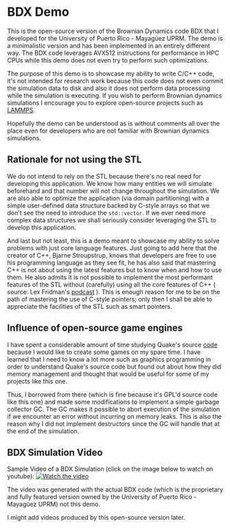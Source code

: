 # BDX Demo
This is the open-source version of the Brownian Dynamics code BDX that I developed for the
University of Puerto Rico - Mayagüez UPRM. The demo is a minimalistic version and has
been implemented in an entirely different way. The BDX code leverages AVX512 instructions
for performance in HPC CPUs while this demo does not even try to perform such
optimizations.

The purpose of this demo is to showcase my ability to write C/C++ code, it's not
intended for research work because this code does not even commit the simulation data to
disk and also it does not perform data processing while the simulation is executing.
If you wish to perform Brownian dynamics simulations I encourage you to explore
open-source projects such as [LAMMPS](https://github.com/lammps/lammps).

Hopefully the demo can be understood as is without comments all over the place even for
developers who are not familiar with Brownian dynamics simulations.

## Rationale for not using the STL

We do not intend to rely on the STL because there's no real need for developing this
application.
We know how many entities we will simulate beforehand and that number will not change
throughout the simulation. We are also able to optimize the application (via domain
partitioning) with a simple user-defined data structure backed by C-style arrays
so that we don't see the need to introduce the `std::vector`. If we ever need more complex
data structures we shall seriously consider leveraging the STL to develop this
application.

And last but not least, this is a demo meant to showcase my ability
to solve problems with just core language features. Just going to add here that the
creator of C++, Bjarne Stroupstrup, knows that developers are free to use his programming
language as they see fit, he has also said that mastering C++ is not about using the
latest features but to know when and how to use them. He also admits it is not possible to
implement the most performant features of the STL without (carefully) using all the core
features of C++ (
source: Lex Fridman's [podcast](https://www.youtube.com/watch?v=uTxRF5ag27A)
). This is enough reason for me to be on the path of mastering the use of C-style
pointers; only then I shall be able to appreciate the facilities of the STL such as
smart pointers.

## Influence of open-source game engines

I have spent a considerable amount of time studying Quake's source
[code](https://github.com/id-Software/Quake-2) because I would
like to create some games on my spare time. I have learned that I need to know a lot
more such as graphics programming in order to understand Quake's source code but
found out about how they did memory management and thought that would be useful for
some of my projects like this one.

Thus, I borrowed from there (which is fine because it's GPL'd source code like this one)
and made some modifications to implement a simple garbage collector GC. The GC makes it
possible to abort execution of the simulation if we encounter an error without incurring
on memory leaks. This is also the reason why I did not implement destructors since the GC
will handle that at the end of the simulation.

## BDX Simulation Video

Sample Video of a BDX Simulation (click on the image below to watch on youtube):
[![Watch the video](https://img.youtube.com/vi/BrQCCio_Z5c/hqdefault.jpg)](https://youtu.be/BrQCCio_Z5c)

The video was generated with the actual BDX code (which is the proprietary and fully
featured version owned by the University of Puerto Rico - Mayagüez UPRM) not this demo.

I might add videos produced by this open-source version later.
